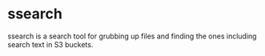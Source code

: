 # ssearch
ssearch is a search tool for grubbing up files and finding the ones including search text in S3 buckets.